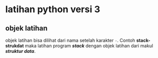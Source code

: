 # latihan python versi 3
## objek latihan
objek latihan bisa dilihat dari nama setelah karakter `-`. Contoh **stack-strukdat**
maka latihan program __*stack*__ dengan objek latihan dari makul __*struktur data*__. 
